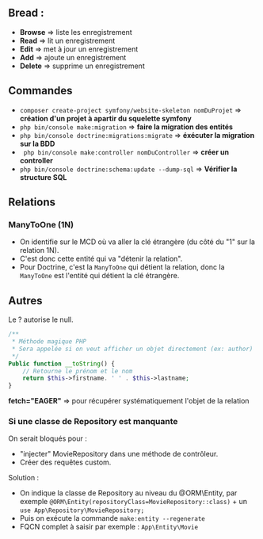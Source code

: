 ## Bread :
- **Browse** => liste les enregistrement
- **Read** => lit un enregistrement
- **Edit** => met à jour un enregistrement
- **Add** => ajoute un enregistrement
- **Delete** => supprime un enregistrement

## Commandes

- ``` composer create-project symfony/website-skeleton nomDuProjet ``` => **création d'un projet à apartir du squelette symfony**
- ``` php bin/console make:migration ``` => **faire la migration des entités**
- ``` php bin/console doctrine:migrations:migrate ``` => **éxécuter la migration sur la BDD**
- ``` php bin/console make:controller nomDuController``` => **créer un controller**
- ``` php bin/console doctrine:schema:update --dump-sql ``` => **Vérifier la structure SQL**

## Relations

### ManyToOne (1N)

- On identifie sur le MCD où va aller la clé étrangère (du côté du "1" sur la relation 1N).
- C'est donc cette entité qui va "détenir la relation". 
- Pour Doctrine, c'est la `ManyToOne` qui détient la relation, donc la `ManyToOne` est l'entité qui détient la clé étrangère.

## Autres

Le ? autorise le null.

```php 
/**
 * Méthode magique PHP
 * Sera appelée si on veut afficher un objet directement (ex: author)
 */
Public function __toString() {
    // Retourne le prénom et le nom
    return $this->firstname. ' ' . $this->lastname;
}

```

**fetch="EAGER"** => pour récupérer systématiquement l'objet de la relation

### Si une classe de Repository est manquante

On serait bloqués pour :
- "injecter" MovieRepository dans une méthode de contrôleur.
- Créer des requêtes custom.

Solution :
- On indique la classe de Repository au niveau du @ORM\Entity, par exemple `@ORM\Entity(repositoryClass=MovieRepository::class)` + un `use App\Repository\MovieRepository;`
- Puis on exécute la commande `make:entity --regenerate`
- FQCN complet à saisir par exemple : `App\Entity\Movie`